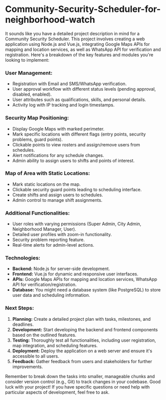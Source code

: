 # Community-Security-Scheduler-for-neighborhood-watch
It sounds like you have a detailed project description in mind for a Community Security Scheduler. This project involves creating a web application using Node.js and Vue.js, integrating Google Maps APIs for mapping and location services, as well as WhatsApp API for verification and registration. Here's a breakdown of the key features and modules you're looking to implement:

### User Management:
- Registration with Email and SMS/WhatsApp verification.
- User approval workflow with different status levels (pending approval, disabled, enabled).
- User attributes such as qualifications, skills, and personal details.
- Activity log with IP tracking and login timestamps.

### Security Map Positioning:
- Display Google Maps with marked perimeter.
- Mark specific locations with different flags (entry points, security problems, guard points).
- Clickable points to view rosters and assign/remove users from schedules.
- Alert notifications for any schedule changes.
- Admin ability to assign users to shifts and points of interest.

### Map of Area with Static Locations:
- Mark static locations on the map.
- Clickable security guard points leading to scheduling interface.
- Create shifts and assign users to schedules.
- Admin control to manage shift assignments.

### Additional Functionalities:
- User roles with varying permissions (Super Admin, City Admin, Neighborhood Manager, User).
- Detailed user profiles with zoom-in functionality.
- Security problem reporting feature.
- Real-time alerts for admin-level actions.

### Technologies:
- **Backend:** Node.js for server-side development.
- **Frontend:** Vue.js for dynamic and responsive user interfaces.
- **APIs:** Google Maps APIs for mapping and location services, WhatsApp API for verification/registration.
- **Database:** You might need a database system (like PostgreSQL) to store user data and scheduling information.

### Next Steps:
1. **Planning:** Create a detailed project plan with tasks, milestones, and deadlines.
2. **Development:** Start developing the backend and frontend components based on the outlined features.
3. **Testing:** Thoroughly test all functionalities, including user registration, map integration, and scheduling features.
4. **Deployment:** Deploy the application on a web server and ensure it's accessible to all users.
5. **Feedback:** Gather feedback from users and stakeholders for further improvements.

Remember to break down the tasks into smaller, manageable chunks and consider version control (e.g., Git) to track changes in your codebase. Good luck with your project! If you have specific questions or need help with particular aspects of development, feel free to ask.
